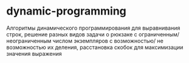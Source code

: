 # dynamic-programming
Алгоритмы динамического программирования для выравнивания строк, решение разных видов задачи о рюкзаке с ограниченным/неограниченным числом экземпляров с возможностью/ не возможностью их деления,
расстановка скобок для максимизации значения выражения
